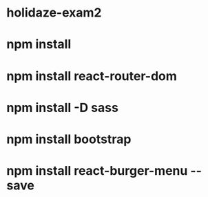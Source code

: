 # holidaze-exam2

# npm install

# npm install react-router-dom

# npm install -D sass

# npm install bootstrap

# npm install react-burger-menu --save

<!-- TEST USER
avatar
:
null
email
:
"tusselad123@stud.noroff.no"
id
:
91
name
tusselad123
:
"tusselad123"
venueManager
:
false -->
